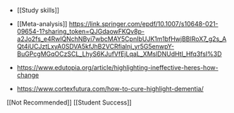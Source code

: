   - [[Study skills]]

  - [[Meta-analysis]]
    https://link.springer.com/epdf/10.1007/s10648-021-09654-1?sharing_token=QJGdaowFKQv8p-a2Jo2fs_e4RwlQNchNByi7wbcMAY5CpnIbUJK1m1bfHwjBBIRoX7_g2s_AQt4iUCJztLxyA0SDVA5kfJhB2VCRfialnj_yr5G5enwpY-BuGPcgMGqOCzSCL_LhyS6KJufVfEjLqaL_XMslDNUdHtl_Hfq3fsI%3D

  - https://www.edutopia.org/article/highlighting-ineffective-heres-how-change

  - https://www.cortexfutura.com/how-to-cure-highlight-dementia/

[[Not Recommended]] [[Student Success]]